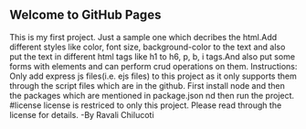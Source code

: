 ## Welcome to GitHub Pages

This is my first project. Just a sample one which decribes the html.Add different styles like color, font size, background-color to the text and also put the text in different html tags like h1 to h6, p, b, i tags.And also put some forms with elements and can perform crud operations on them.
Instructions:
Only add express js files(i.e. ejs files) to this project as it only supports them through the script files which are in the github. First install node and then the packages which are mentioned in package.json nd then run the project.
#license 
license is restriced to only this project. Please read through the license for details.
-By Ravali Chilucoti
